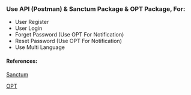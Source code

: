 ### Use API (Postman) & Sanctum Package & OPT Package, For:
- User Register
- User Login
- Forget Password (Use OPT For Notification)
- Reset Password (Use OPT For Notification)
- Use Multi Language


#### References:

[Sanctum](https://laravel.com/docs/10.x/sanctum)

[OPT](https://github.com/ichtrojan/laravel-otp)
